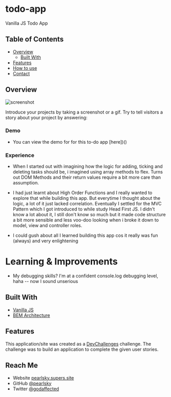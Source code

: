 # todo-app
Vanilla JS Todo App



<!-- TABLE OF CONTENTS -->

## Table of Contents

- [Overview](#overview)
  - [Built With](#built-with)
- [Features](#features)
- [How to use](#how-to-use)
- [Contact](#contact)

<!-- OVERVIEW -->

## Overview

![screenshot](https://user-images.githubusercontent.com/16707738/92399059-5716eb00-f132-11ea-8b14-bcacdc8ec97b.png)

Introduce your projects by taking a screenshot or a gif. Try to tell visitors a story about your project by answering:

### Demo
- You can view the demo for for this to-do app [here])()

### Experience
- When I started out with imagining how the logic for adding, ticking and deleting tasks should be, i imagined using array methods to flex. Turns out DOM Methods and their return values require a bit more care than assumption.

- I had just learnt about High Order Functions and I really wanted to explore that while building this app. But everytime I thought about the logic, a lot of it just lacked correlation. Eventually I settled for the MVC Pattern which I got introduced to while study Head First JS. I didn't know a lot about it, I still don't  know so much but it made code structure a bit more sensible and less voo-doo looking when i broke it down to model, view and controller roles.

- I could gush about all I learned building this app cos it really was fun (always) and very enlightening

# Learning & Improvements
- My debugging skills? I'm at a confident console.log debugging level, haha -- now I sound unserious


## Built With

<!-- This section should list any major frameworks that you built your project using. Here are a few examples.-->

- [Vanilla JS](https://reactjs.org/)
- [BEM Architecture](https://vuejs.org/)

## Features

<!-- List the features of your application or follow the template. Don't share the figma file here :) -->

This application/site was created as a [DevChallenges](https://devchallenges.io/challenges) challenge. The challenge was to build an application to complete the given user stories.


## Reach Me

- Website [pearlsky.supers.site](https://pearlsky.supers.site)
- GitHub [@pearlsky](https://github.com/@pearlsky)
- Twitter [@godaffected](https://twitter.com/godaffected)
